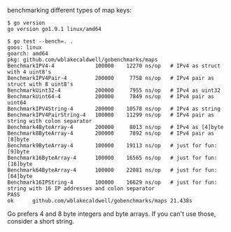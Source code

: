 benchmarking different types of map keys:

	$ go version
	go version go1.9.1 linux/amd64

	$ go test --bench=. .
	goos: linux
	goarch: amd64
	pkg: github.com/wblakecaldwell/gobenchmarks/maps
	BenchmarkIPV4-4             100000	  12270 ns/op	# IPv4 as struct with 4 uint8's
	BenchmarkIPV4Pair-4         200000	   7758 ns/op	# IPv4 pair as struct with 8 uint8's
	BenchmarkUint32-4           200000	   7955 ns/op	# IPv4 as uint32
	BenchmarkUint64-4           200000	   7849 ns/op	# IPv4 pair as uint64
	BenchmarkIPV4String-4       200000	  10578 ns/op	# IPv4 as string
	BenchmarkIPV4PairString-4   100000	  11299 ns/op	# IPv4 pair as string with colon separator
	Benchmark4ByteArray-4       200000	   8013 ns/op	# IPv4 as [4]byte
	Benchmark8ByteArray-4       200000	   7892 ns/op	# IPv4 pair as [8]byte
	Benchmark9ByteArray-4       100000	  19113 ns/op	# just for fun: [9]byte
	Benchmark16ByteArray-4      100000	  16565 ns/op	# just for fun: [16]byte
	Benchmark64ByteArray-4      100000	  22081 ns/op	# just for fun: [64]byte
	Benchmark16IPString-4       100000	  16629 ns/op	# just for fun: string with 16 IP addresses and colon separator
	PASS
	ok  	github.com/wblakecaldwell/gobenchmarks/maps	21.438s	

Go prefers 4 and 8 byte integers and byte arrays. If you can't use those, consider a short string.
